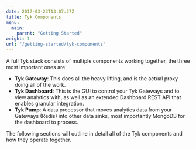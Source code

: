 ```yaml
---
date: 2017-03-23T13:07:27Z
title: Tyk Components
menu:
  main:
    parent: "Getting Started"
weight: 1
url: "/getting-started/tyk-components"
---
```


A full Tyk stack consists of multiple components working together, the three most important ones are:

* **Tyk Gateway**: This does all the heavy lifting, and is the actual proxy doing all of the work.
* **Tyk Dashboard**: This is the GUI to control your Tyk Gateways and to view analytics with, as well as an extended
  Dashboard REST API that enables granular integration.
* **Tyk Pump**: A data processor that moves analytics data from your Gateways (Redis) into other data sinks, most
  importantly MongoDB for the dashboard to process.

The following sections will outline in detail all of the Tyk components and how they operate together.
